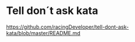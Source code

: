 # Tell don´t ask kata

<https://github.com/racingDeveloper/tell-dont-ask-kata/blob/master/README.md>
